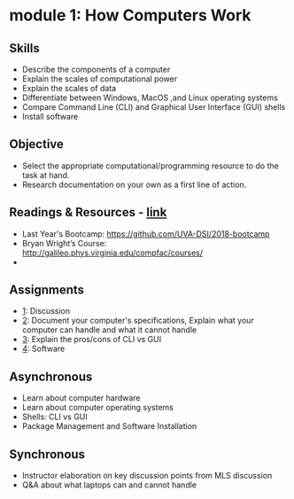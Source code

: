 # module 1: How Computers Work

## Skills
* Describe the components of a computer
* Explain the scales of computational power
* Explain the scales of data
* Differentiate between Windows, MacOS ,and Linux operating systems
* Compare Command Line (CLI) and Graphical User Interface (GUI) shells
* Install software

## Objective
* Select the appropriate computational/programming resource to do the task at hand.
* Research documentation on your own as a first line of action.

## Readings & Resources - [link](https://github.com/UVA-DSI/online-bootcamp/blob/master/module-1-How-Computers-Work/resources.md)
* Last Year's Bootcamp: https://github.com/UVA-DSI/2018-bootcamp
* Bryan Wright’s Course: http://galileo.phys.virginia.edu/compfac/courses/
* 

## Assignments
* [1](https://github.com/UVA-DSI/online-bootcamp/blob/master/module-1-How-Computers-Work/assignment-1-discussion.md): Discussion
* [2](https://github.com/UVA-DSI/online-bootcamp/blob/master/module-1-How-Computers-Work/assignment-2-hardware-and-scales.md): Document your computer's specifications, Explain what your computer can handle and what it cannot handle
* [3](https://github.com/UVA-DSI/online-bootcamp/blob/master/module-1-How-Computers-Work/assignment-3-shells.md): Explain the pros/cons of CLI vs GUI
* [4](https://github.com/UVA-DSI/online-bootcamp/blob/master/module-1-How-Computers-Work/assignment-4-software.md): Software

## Asynchronous
* Learn about computer hardware
* Learn about computer operating systems
* Shells: CLI vs GUI
* Package Management and Software Installation

## Synchronous
* Instructor elaboration on key discussion points from MLS discussion
* Q&A about what laptops can and cannot handle
